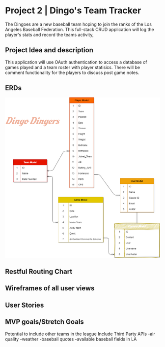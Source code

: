 # Project 2 | Dingo's Team Tracker

The Dingoes are a new baseball team hoping to join the ranks of the Los Angeles Baseball Federation. This full-stack CRUD application will log the player's stats and record the teams activity,

## Project Idea and description

This application will use OAuth authentication to access a database of games played and a team roster with player statisics. There will be comment functionality for the players to discuss post game notes.

## ERDs

![Alt text](erd.png)

## Restful Routing Chart

## Wireframes of all user views

## User Stories

## MVP goals/Stretch Goals

Potential to include other teams in the league
Include Third Party APIs
-air quality
-weather
-baseball quotes
-available baseball fields in LA
